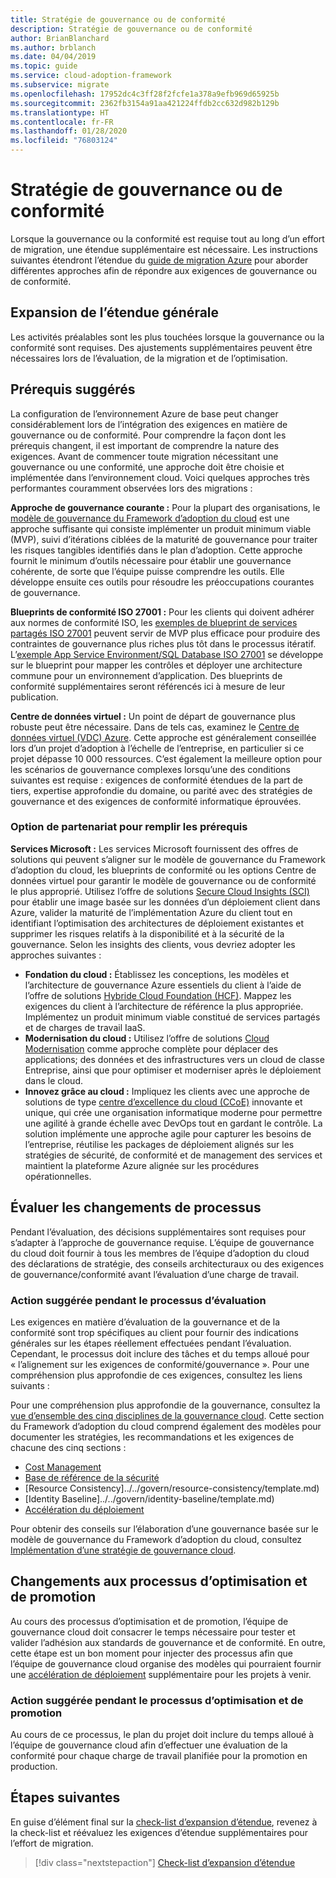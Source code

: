 ```yaml
---
title: Stratégie de gouvernance ou de conformité
description: Stratégie de gouvernance ou de conformité
author: BrianBlanchard
ms.author: brblanch
ms.date: 04/04/2019
ms.topic: guide
ms.service: cloud-adoption-framework
ms.subservice: migrate
ms.openlocfilehash: 17952dc4c3ff28f2fcfe1a378a9efb969d65925b
ms.sourcegitcommit: 2362fb3154a91aa421224ffdb2cc632d982b129b
ms.translationtype: HT
ms.contentlocale: fr-FR
ms.lasthandoff: 01/28/2020
ms.locfileid: "76803124"
---
```

# <a name="governance-or-compliance-strategy"></a>Stratégie de gouvernance ou de conformité

Lorsque la gouvernance ou la conformité est requise tout au long d’un effort de migration, une étendue supplémentaire est nécessaire. Les instructions suivantes étendront l’étendue du [guide de migration Azure](../azure-migration-guide/index.md) pour aborder différentes approches afin de répondre aux exigences de gouvernance ou de conformité.

## <a name="general-scope-expansion"></a>Expansion de l’étendue générale

Les activités préalables sont les plus touchées lorsque la gouvernance ou la conformité sont requises. Des ajustements supplémentaires peuvent être nécessaires lors de l’évaluation, de la migration et de l’optimisation.

## <a name="suggested-prerequisites"></a>Prérequis suggérés

La configuration de l’environnement Azure de base peut changer considérablement lors de l’intégration des exigences en matière de gouvernance ou de conformité. Pour comprendre la façon dont les prérequis changent, il est important de comprendre la nature des exigences. Avant de commencer toute migration nécessitant une gouvernance ou une conformité, une approche doit être choisie et implémentée dans l’environnement cloud. Voici quelques approches très performantes couramment observées lors des migrations :

**Approche de gouvernance courante :** Pour la plupart des organisations, le [modèle de gouvernance du Framework d’adoption du cloud](../../govern/guides/index.md) est une approche suffisante qui consiste implémenter un produit minimum viable (MVP), suivi d’itérations ciblées de la maturité de gouvernance pour traiter les risques tangibles identifiés dans le plan d’adoption. Cette approche fournit le minimum d’outils nécessaire pour établir une gouvernance cohérente, de sorte que l’équipe puisse comprendre les outils. Elle développe ensuite ces outils pour résoudre les préoccupations courantes de gouvernance.

**Blueprints de conformité ISO 27001 :** Pour les clients qui doivent adhérer aux normes de conformité ISO, les [exemples de blueprint de services partagés ISO 27001](https://docs.microsoft.com/azure/governance/blueprints/samples/iso27001-shared/index) peuvent servir de MVP plus efficace pour produire des contraintes de gouvernance plus riches plus tôt dans le processus itératif. L’[exemple App Service Environment/SQL Database ISO 27001](https://docs.microsoft.com/azure/governance/blueprints/samples/iso27001-ase-sql-workload) se développe sur le blueprint pour mapper les contrôles et déployer une architecture commune pour un environnement d’application. Des blueprints de conformité supplémentaires seront référencés ici à mesure de leur publication.

**Centre de données virtuel :** Un point de départ de gouvernance plus robuste peut être nécessaire. Dans de tels cas, examinez le [Centre de données virtuel (VDC) Azure](../../reference/vdc.md). Cette approche est généralement conseillée lors d’un projet d’adoption à l’échelle de l’entreprise, en particulier si ce projet dépasse 10 000 ressources. C’est également la meilleure option pour les scénarios de gouvernance complexes lorsqu’une des conditions suivantes est requise : exigences de conformité étendues de la part de tiers, expertise approfondie du domaine, ou parité avec des stratégies de gouvernance et des exigences de conformité informatique éprouvées.

### <a name="partnership-option-to-complete-prerequisites"></a>Option de partenariat pour remplir les prérequis

**Services Microsoft :** Les services Microsoft fournissent des offres de solutions qui peuvent s’aligner sur le modèle de gouvernance du Framework d’adoption du cloud, les blueprints de conformité ou les options Centre de données virtuel pour garantir le modèle de gouvernance ou de conformité le plus approprié. Utilisez l’offre de solutions [Secure Cloud Insights (SCI)](https://download.microsoft.com/download/C/7/C/C7CEA89D-7BDB-4E08-B998-737C13107361/Secure_Cloud_Insights_Datasheet_EN_US.pdf) pour établir une image basée sur les données d’un déploiement client dans Azure, valider la maturité de l’implémentation Azure du client tout en identifiant l’optimisation des architectures de déploiement existantes et supprimer les risques relatifs à la disponibilité et à la sécurité de la gouvernance. Selon les insights des clients, vous devriez adopter les approches suivantes :

- **Fondation du cloud :** Établissez les conceptions, les modèles et l’architecture de gouvernance Azure essentiels du client à l’aide de l’offre de solutions [Hybride Cloud Foundation (HCF)](https://download.microsoft.com/download/D/8/7/D872DFD0-1C46-4145-95E4-B5EAB2958B96/Hybrid_Cloud_Foundation_Datasheet_EN_US.pdf). Mappez les exigences du client à l’architecture de référence la plus appropriée. Implémentez un produit minimum viable constitué de services partagés et de charges de travail IaaS.
- **Modernisation du cloud :** Utilisez l’offre de solutions [Cloud Modernisation](https://download.microsoft.com/download/3/7/3/373F90E3-8568-44F3-B096-CD9C1CD28AB7/Cloud_Modernization_Datasheet_EN_US.pdf) comme approche complète pour déplacer des applications; des données et des infrastructures vers un cloud de classe Entreprise, ainsi que pour optimiser et moderniser après le déploiement dans le cloud.
- **Innovez grâce au cloud :** Impliquez les clients avec une approche de solutions de type [centre d’excellence du cloud (CCoE)](https://download.microsoft.com/download/F/8/B/F8BBE4BD-E5F8-4DFB-82F7-C0A4E17051BB/Cloud_Center_of_Excellence_Datasheet_EN_US.pdf) innovante et unique, qui crée une organisation informatique moderne pour permettre une agilité à grande échelle avec DevOps tout en gardant le contrôle. La solution implémente une approche agile pour capturer les besoins de l’entreprise, réutilise les packages de déploiement alignés sur les stratégies de sécurité, de conformité et de management des services et maintient la plateforme Azure alignée sur les procédures opérationnelles.

## <a name="assess-process-changes"></a>Évaluer les changements de processus

Pendant l’évaluation, des décisions supplémentaires sont requises pour s’adapter à l’approche de gouvernance requise. L’équipe de gouvernance du cloud doit fournir à tous les membres de l’équipe d’adoption du cloud des déclarations de stratégie, des conseils architecturaux ou des exigences de gouvernance/conformité avant l’évaluation d’une charge de travail.

### <a name="suggested-action-during-the-assess-process"></a>Action suggérée pendant le processus d’évaluation

Les exigences en matière d’évaluation de la gouvernance et de la conformité sont trop spécifiques au client pour fournir des indications générales sur les étapes réellement effectuées pendant l’évaluation. Cependant, le processus doit inclure des tâches et du temps alloué pour « l’alignement sur les exigences de conformité/gouvernance ». Pour une compréhension plus approfondie de ces exigences, consultez les liens suivants :

Pour une compréhension plus approfondie de la gouvernance, consultez la [vue d’ensemble des cinq disciplines de la gouvernance cloud](../../govern/governance-disciplines.md). Cette section du Framework d’adoption du cloud comprend également des modèles pour documenter les stratégies, les recommandations et les exigences de chacune des cinq sections :

- [Cost Management](../../govern/cost-management/template.md)
- [Base de référence de la sécurité](../../govern/security-baseline/template.md)
- [Resource Consistency]../../govern/resource-consistency/template.md)
- [Identity Baseline]../../govern/identity-baseline/template.md)
- [Accélération du déploiement](../../govern/deployment-acceleration/template.md)

Pour obtenir des conseils sur l’élaboration d’une gouvernance basée sur le modèle de gouvernance du Framework d’adoption du cloud, consultez [Implémentation d’une stratégie de gouvernance cloud](../../govern/corporate-policy.md).

## <a name="optimize-and-promote-process-changes"></a>Changements aux processus d’optimisation et de promotion

Au cours des processus d’optimisation et de promotion, l’équipe de gouvernance cloud doit consacrer le temps nécessaire pour tester et valider l’adhésion aux standards de gouvernance et de conformité. En outre, cette étape est un bon moment pour injecter des processus afin que l’équipe de gouvernance cloud organise des modèles qui pourraient fournir une [accélération de déploiement](../../govern/deployment-acceleration/index.md) supplémentaire pour les projets à venir.

### <a name="suggested-action-during-the-optimize-and-promote-process"></a>Action suggérée pendant le processus d’optimisation et de promotion

Au cours de ce processus, le plan du projet doit inclure du temps alloué à l’équipe de gouvernance cloud afin d’effectuer une évaluation de la conformité pour chaque charge de travail planifiée pour la promotion en production.

## <a name="next-steps"></a>Étapes suivantes

En guise d’élément final sur la [check-list d’expansion d’étendue](./index.md), revenez à la check-list et réévaluez les exigences d’étendue supplémentaires pour l’effort de migration.

> [!div class="nextstepaction"]
> [Check-list d’expansion d’étendue](./index.md)
